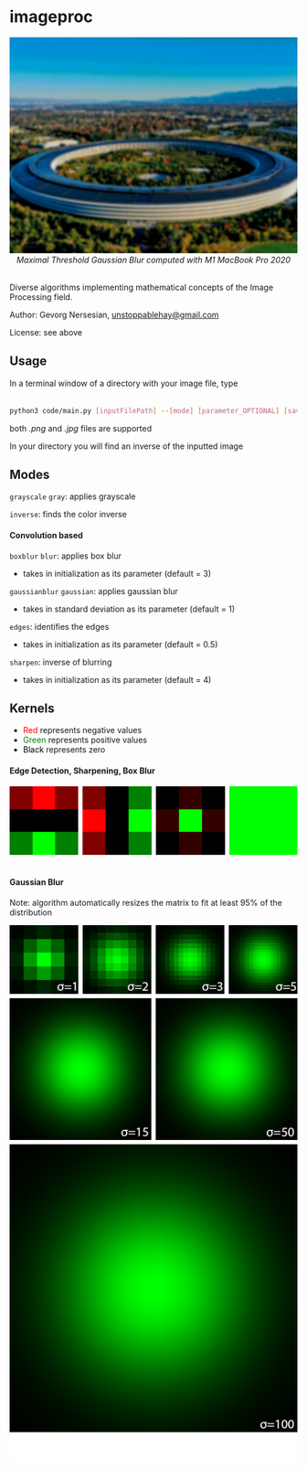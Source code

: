 # imageproc

<div align="center">
    <img src="processed/park/GaussianBlur27.jpg">
    </br>
    <div align="center">
        <em>
             Maximal Threshold Gaussian Blur computed with M1 MacBook Pro 2020
        </em>
    </div>

</div>
<br>

Diverse algorithms implementing mathematical concepts of the Image Processing field.

Author: Gevorg Nersesian, unstoppablehay@gmail.com

License: see above

## Usage

In a terminal window of a directory with your image file, type
```bash

python3 code/main.py [inputFilePath] --[mode] [parameter_OPTIONAL] [saveFilename_OPTIONAL]

```
both *.png* and *.jpg* files are supported

In your directory you will find an inverse of the inputted image


## Modes

`grayscale` `gray`: applies grayscale

`inverse`: finds the color inverse


#### Convolution based

`boxblur` `blur`: applies box blur

- takes in initialization as its parameter (default = 3)

`gaussianblur` `gaussian`: applies gaussian blur

- takes in standard deviation as its parameter (default = 1)

`edges`: identifies the edges

- takes in initialization as its parameter (default = 0.5)

`sharpen`: inverse of blurring

- takes in initialization as its parameter (default = 4)


## Kernels

- <font color="red">Red</font> represents negative values
- <font color="green">Green</font> represents positive values
- <font color="black">Black</font> represents zero

#### Edge Detection, Sharpening, Box Blur
<div align="center">
    <img src="processed/kernel_visualization/kernels_infograph.png">
</div>
<br>

#### Gaussian Blur

Note: algorithm automatically resizes the matrix to fit at least 95% of the distribution
<div align="center">
    <img src="processed/kernel_visualization/infographics_kernel.png">
</div>
